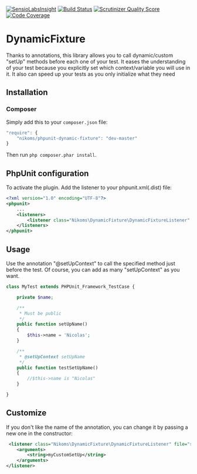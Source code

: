 [![SensioLabsInsight](https://insight.sensiolabs.com/projects/cf4537d8-6357-4909-baed-2e1a0bf62adc/big.png)](https://insight.sensiolabs.com/projects/cf4537d8-6357-4909-baed-2e1a0bf62adc)
[![Build Status](https://api.travis-ci.org/Nikoms/phpunit-dynamic-fixture.png)](https://api.travis-ci.org/Nikoms/phpunit-dynamic-fixture)
[![Scrutinizer Quality Score](https://scrutinizer-ci.com/g/Nikoms/phpunit-dynamic-fixture/badges/quality-score.png)](https://scrutinizer-ci.com/g/Nikoms/phpunit-dynamic-fixture/)
[![Code Coverage](https://scrutinizer-ci.com/g/Nikoms/phpunit-dynamic-fixture/badges/coverage.png)](https://scrutinizer-ci.com/g/Nikoms/phpunit-dynamic-fixture/)


DynamicFixture
==============

Thanks to annotations, this library allows you to call dynamic/custom "setUp" methods before each one of your test.
It eases the understanding of your test because you explicitly set which context/variable you will use in it.
It also can speed up your tests as you only initialize what they need

Installation
--------------

### Composer ###
Simply add this to your `composer.json` file:
```js
"require": {
    "nikoms/phpunit-dynamic-fixture": "dev-master"
}
```

Then run `php composer.phar install`.

PhpUnit configuration
---------------------
To activate the plugin. Add the listener to your phpunit.xml(.dist) file:

```xml
<?xml version="1.0" encoding="UTF-8"?>
<phpunit>
    ...
    <listeners>
        <listener class="Nikoms\DynamicFixture\DynamicFixtureListener" file="src/DynamicFixtureListener.php" />
    </listeners>
</phpunit>
```

Usage
-----

Use the annotation "@setUpContext" to call the specified method just before the test. Of course, you can add as many "setUpContext" as you want.

```php
class MyTest extends PHPUnit_Framework_TestCase {

    private $name;

    /**
     * Must be public
     */
    public function setUpName()
    {
        $this->name = 'Nicolas';
    }

    /**
     * @setUpContext setUpName
     */
    public function testSetUpName()
    {
        //$this->name is "Nicolas"
    }

}
```

Customize
---------

If you don't like the name of the annotation, you can change it by passing a new one in the constructor:

```xml
 <listener class="Nikoms\DynamicFixture\DynamicFixtureListener" file="src/DynamicFixtureListener.php">
    <arguments>
        <string>myCustomSetUp</string>
    </arguments>
</listener>
```